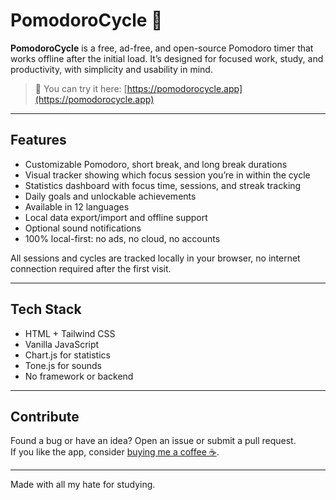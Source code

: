 # PomodoroCycle 🍅

**PomodoroCycle** is a free, ad-free, and open-source Pomodoro timer that works offline after the initial load. It’s designed for focused work, study, and productivity, with simplicity and usability in mind.

> 🧩 You can try it here: [https://pomodorocycle.app](https://pomodorocycle.app)

---

## Features

- Customizable Pomodoro, short break, and long break durations  
- Visual tracker showing which focus session you’re in within the cycle  
- Statistics dashboard with focus time, sessions, and streak tracking  
- Daily goals and unlockable achievements  
- Available in 12 languages  
- Local data export/import and offline support  
- Optional sound notifications  
- 100% local-first: no ads, no cloud, no accounts

All sessions and cycles are tracked locally in your browser, no internet connection required after the first visit.

---

## Tech Stack

- HTML + Tailwind CSS  
- Vanilla JavaScript  
- Chart.js for statistics  
- Tone.js for sounds  
- No framework or backend

---

## Contribute

Found a bug or have an idea? Open an issue or submit a pull request.  
If you like the app, consider [buying me a coffee ☕](https://buymeacoffee.com/lemonade299792458).

---

Made with all my hate for studying.
